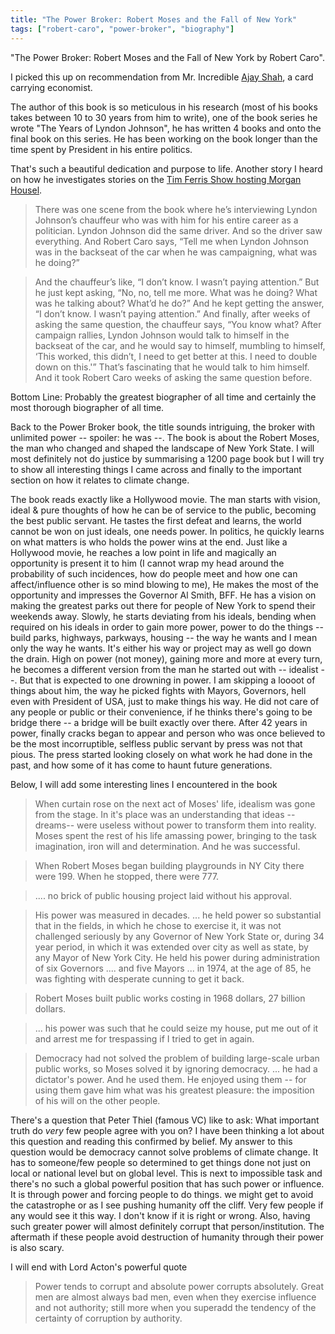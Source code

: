 ```yaml
---
title: "The Power Broker: Robert Moses and the Fall of New York"
tags: ["robert-caro", "power-broker", "biography"]
---
```



"The Power Broker: Robert Moses and the Fall of New York by Robert Caro".

I picked this up on recommendation from Mr. Incredible [Ajay Shah](https://xkdr.org/author/ajay-shah), a card carrying economist.

The author of this book is so meticulous in his research (most of his books takes between 10 to 30 years from him to write), one of the book series he wrote "The Years of Lyndon Johnson", he has written 4 books and onto the final book on this series. He has been working on the book longer than the time spent by President in his entire politics.

That's such a beautiful dedication and purpose to life. Another story I heard on how he investigates stories on the [Tim Ferris Show hosting Morgan Housel](https://tim.blog/2023/11/02/morgan-housel-transcript/).

> There was one scene from the book where he’s interviewing Lyndon Johnson’s chauffeur who was with him for his entire career as a politician. Lyndon Johnson did the same driver. And so the driver saw everything. And Robert Caro says, “Tell me when Lyndon Johnson was in the backseat of the car when he was campaigning, what was he doing?”

> And the chauffeur’s like, “I don’t know. I wasn’t paying attention.” But he just kept asking, “No, no, tell me more. What was he doing? What was he talking about? What’d he do?” And he kept getting the answer, “I don’t know. I wasn’t paying attention.” And finally, after weeks of asking the same question, the chauffeur says, “You know what? After campaign rallies, Lyndon Johnson would talk to himself in the backseat of the car, and he would say to himself, mumbling to himself, ‘This worked, this didn’t, I need to get better at this. I need to double down on this.'” That’s fascinating that he would talk to him himself. And it took Robert Caro weeks of asking the same question before.

Bottom Line: Probably the greatest biographer of all time and certainly the most thorough biographer of all time.

Back to the Power Broker book, the title sounds intriguing, the broker with unlimited power -- spoiler: he was --. The book is about the Robert Moses, the man who changed and shaped the landscape of New York State. I will most definitely not do justice by summarising a 1200 page book but I will try to show all interesting things I came across and finally to the important section on how it relates to climate change.

The book reads exactly like a Hollywood movie. The man starts with vision, ideal & pure thoughts of how he can be of service to the public, becoming the best public servant. He tastes the first defeat and learns, the world cannot be won on just ideals, one needs power. In politics, he quickly learns on what matters is who holds the power wins at the end. Just like a Hollywood movie, he reaches a low point in life and magically an opportunity is present it to him (I cannot wrap my head around the probability of such incidences, how do people meet and how one can affect/influence other is so mind blowing to me), He makes the most of the opportunity and impresses the Governor Al Smith, BFF. He has a vision on making the greatest parks out there for people of New York to spend their weekends away. Slowly, he starts deviating from his ideals, bending when required on his ideals in order to gain more power, power to do the things -- build parks, highways, parkways, housing -- the way he wants and I mean only the way he wants. It's either his way or project may as well go down the drain. High on power (not money), gaining more and more at every turn, he becomes a different version from the man he started out with -- idealist --. But that is expected to one drowning in power. I am skipping a loooot of things about him, the way he picked fights with Mayors, Governors, hell even with President of USA, just to make things his way. He did not care of any people or public or their convenience, if he thinks there's going to be bridge there -- a bridge will be built exactly over there. After 42 years in power, finally cracks began to appear and person who was once believed to be the most incorruptible, selfless public servant by press was not that pious. The press started looking closely on what work he had done in the past, and how some of it has come to haunt future generations.

Below, I will add some interesting lines I encountered in the book

> When curtain rose on the next act of Moses' life, idealism was gone from the stage. In it's place was an understanding that ideas --dreams-- were useless without power to transform them into reality. Moses spent the rest of his life amassing power, bringing to the task imagination, iron will and determination. And he was successful.

> When Robert Moses began building playgrounds in NY City there were 199. When he stopped, there were 777.

> .... no brick of public housing project laid without his approval.

> His power was measured in decades. ... he held power so substantial that in the fields, in which he chose to exercise it, it was not challenged seriously by any Governor of New York State or, during 34 year period, in which it was extended over city as well as state, by any Mayor of New York City. He held his power during administration of six Governors .... and five Mayors ... in 1974, at the age of 85, he was fighting with desperate cunning to get it back.

> Robert Moses built public works costing in 1968 dollars, 27 billion dollars.

> ... his power was such that he could seize my house, put me out of it and arrest me for trespassing if I tried to get in again.

> Democracy had not solved the problem of building large-scale urban public works, so Moses solved it by ignoring democracy. ... he had a dictator's power. And he used them. He enjoyed using them -- for using them gave him what was his greatest pleasure: the imposition of his will on the other people.

There's a question that Peter Thiel (famous VC) like to ask: What important truth do *very* few people agree with you on? I have been thinking a lot about this question and reading this confirmed by belief. My answer to this question would be democracy cannot solve problems of climate change. It has to someone/few people so determined to get things done not just on local or national level but on global level. This is next to impossible task and there's no such a global powerful position that has such power or influence. It is through power and forcing people to do things. we might get to avoid the catastrophe or as I see pushing humanity off the cliff. Very few people if any would see it this way. I don't know if it is right or wrong. Also, having such greater power will almost definitely corrupt that person/institution. The aftermath if these people avoid destruction of humanity through their power is also scary.

I will end with Lord Acton's powerful quote

> Power tends to corrupt and absolute power corrupts absolutely. Great men are almost always bad men, even when they exercise influence and not authority; still more when you superadd the tendency of the certainty of corruption by authority.
